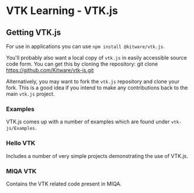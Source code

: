 # VTK Learning - VTK.js

## Getting VTK.js
For use in applications you can use `npm install @kitware/vtk.js`.

You'll probably also want a local copy of `vtk.js` in easily accessible source code form. You can get this by cloning the repository: git clone https://github.com/Kitware/vtk-js.git

Alternatively, you may want to fork the `vtk.js` repository and clone your fork. This is a good idea if you intend to make any contributions back to the main `vtk.js` project.

### Examples
VTK.js comes up with a number of examples which are found under `vtk-js/Examples`. 

### Hello VTK
Includes a number of very simple projects demonstrating the use of VTK.js.

### MIQA VTK
Contains the VTK related code present in MIQA.